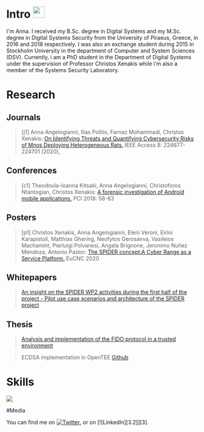 # Intro <img src="https://raw.githubusercontent.com/MartinHeinz/MartinHeinz/master/wave.gif" width="30px">
I'm Anna. I received my B.Sc. degree in Digital Systems and my M.Sc. degree in Digital Systems Security from the University of Piraeus, Greece, in 2016 and 2018 respectively. I was also an exchange student during 2015 in Stockholm University in the department of Computer and System Sciences (DSV).  Currently, i am a PhD student in the Department of Digital Systems under the supervision of Professor Christos Xenakis while i'm also a member of the Systems Security Laboratory.


# Research

## Journals
> [j1] Anna Angelogianni, Ilias Politis, Farnaz Mohammadi, Christos Xenakis: [On Identifying Threats and Quantifying Cybersecurity Risks of Mnos Deploying Heterogeneous Rats.](https://ieeexplore.ieee.org/abstract/document/9296264) IEEE Access 8: 224677-224701 (2020), 

## Conferences
> [c1] Theodoula-Ioanna Kitsaki, Anna Angelogianni, Christoforos Ntantogian, Christos Xenakis: [A forensic investigation of Android mobile applications.](https://dl.acm.org/doi/abs/10.1145/3291533.3291573) PCI 2018: 58-63 

## Posters
> [p1] Christos Xenakis, Anna Angelogianni, Eleni Veroni, Eirini Karapistoli, Matthias Ghering, Neofytos Gerosavva, Vasileios Machamint, Pierluigi Polvanesi, Angela Brignone, Jeronimo Nuñez Mendoza, Antonio Pastor: [The SPIDER concept:A Cyber Range as a Service Platform.](https://zenodo.org/record/4030473#.YB2s7o8zZbU) EuCNC 2020 

## Whitepapers
> [An insight on the SPIDER WP2 activities during the first half of the project - Pilot use case scenarios and architecture of the SPIDER project](https://spider-h2020.eu/wp-content/uploads/2021/01/SPIDER-%E2%80%93-WHITEPAPER-1.pdf)

## Thesis
> [Analysis and implementation of the FIDO protocol in a trusted environment](http://dione.lib.unipi.gr/xmlui/handle/unipi/11387?locale-attribute=en)

> ECDSA implementation in OpenTEE [Github](https://github.com/AnnaAnge/ECDSA_OpenTEE)


# Skills 
<img align="center" src="https://github-readme-stats.vercel.app/api/top-langs/?username=AnnaAnge&theme=radical" />

#Media
<!-- Actual text -->

You can find me on [![Twitter][1.2]][1], or on [![LinkedIn][3.2]][3].

<!-- Icons -->

[1.2]: http://i.imgur.com/wWzX9uB.png (twitter icon without padding)
[2.2]: https://raw.githubusercontent.com/MartinHeinz/MartinHeinz/master/linkedin-3-16.png (LinkedIn icon without padding)

<!-- Links to your social media accounts -->

[1]: https://twitter.com/annaangelog
[2]: https://www.linkedin.com/in/anna-angelogianni/

